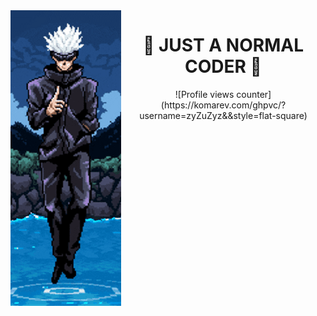 <img src="https://github.com/zyZuZyz/zyZuZyz/blob/main/Untitled.png" align="left"/>  
<div align="center" valign="top" width="33%">  
<h1> 🤞 JUST A NORMAL CODER 🤞 </h1>
</div>


<div  align="center" >
 ![Profile views counter](https://komarev.com/ghpvc/?username=zyZuZyz&&style=flat-square)  
 </div>


